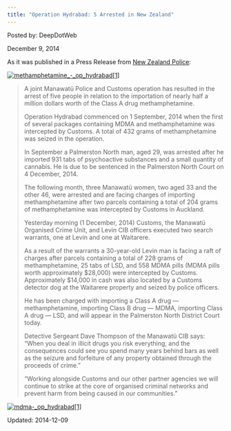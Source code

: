 ```yaml
---
title: "Operation Hydrabad: 5 Arrested in New Zealand"
---
```


Posted by: DeepDotWeb

<span>December 9, 2014</span>

<p>As it was published in a Press Release from <a href="http://www.police.govt.nz/news/release/police-and-customs-operation-seizes-large-quantity-illicit-drugs">New Zealand Police</a>:</p>
<p><a href="/imgs/2014/12/methamphetamine_-_op_hydrabad1.jpg"><img class="aligncenter size-full wp-image-8576" src="/imgs/2014/12/methamphetamine_-_op_hydrabad1.jpg" alt="methamphetamine_-_op_hydrabad[1]" width="640" height="260" srcset="/imgs/2014/12/methamphetamine_-_op_hydrabad1.jpg 640w, /imgs/2014/12/methamphetamine_-_op_hydrabad1-300x122.jpg 300w" sizes="(max-width: 640px) 100vw, 640px" /></a></p>
<blockquote><p>A joint Manawatü Police and Customs operation has resulted in the arrest of five people in relation to the importation of nearly half a million dollars worth of the Class A drug methamphetamine.</p>
<p>Operation Hydrabad commenced on 1 September, 2014 when the first of several packages containing MDMA and methamphetamine was intercepted by Customs. A total of 432 grams of methamphetamine was seized in the operation.</p>
<p>In September a Palmerston North man, aged 29, was arrested after he imported 931 tabs of psychoactive substances and a small quantity of cannabis. He is due to be sentenced in the Palmerston North Court on 4 December, 2014.</p>
<p>The following month, three Manawatü women, two aged 33 and the other 46, were arrested and are facing charges of importing methamphetamine after two parcels containing a total of 204 grams of methamphetamine was intercepted by Customs in Auckland.</p>
<p>Yesterday morning (1 December, 2014) Customs, the Manawatü Organised Crime Unit, and Levin CIB officers executed two search warrants, one at Levin and one at Waitarere.</p>
<p>As a result of the warrants a 30-year-old Levin man is facing a raft of charges after parcels containing a total of 228 grams of methamphetamine, 25 tabs of LSD, and 558 MDMA pills (MDMA pills worth approximately $28,000) were intercepted by Customs. Approximately $14,000 in cash was also located by a Customs detector dog at the Waitarere property and seized by police officers.</p>
<p>He has been charged with importing a Class A drug — methamphetamine, importing Class B drug — MDMA, importing Class A drug — LSD, and will appear in the Palmerston North District Court today.</p>
<p>Detective Sergeant Dave Thompson of the Manawatü CIB says: &#8220;When you deal in illicit drugs you risk everything, and the consequences could see you spend many years behind bars as well as the seizure and forfeiture of any property obtained through the proceeds of crime.&#8221;</p>
<p>&#8220;Working alongside Customs and our other partner agencies we will continue to strike at the core of organised criminal networks and prevent harm from being caused in our communities.&#8221;</p></blockquote>
<p><a href="/imgs/2014/12/mdma-_op_hydrabad1.jpg"><img class="aligncenter  wp-image-8577" src="/imgs/2014/12/mdma-_op_hydrabad1.jpg" alt="mdma-_op_hydrabad[1]" width="513" height="385" srcset="/imgs/2014/12/mdma-_op_hydrabad1.jpg 640w, /imgs/2014/12/mdma-_op_hydrabad1-300x225.jpg 300w" sizes="(max-width: 513px) 100vw, 513px" /></a></p>

Updated: 2014-12-09
    

